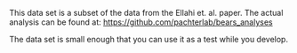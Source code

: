 This data set is a subset of the data from the Ellahi et. al. paper.
The actual analysis can be found at: https://github.com/pachterlab/bears_analyses

The data set is small enough that you can use it as a test while you develop.
